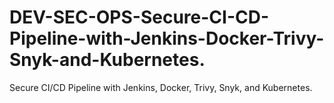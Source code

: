 # DEV-SEC-OPS-Secure-CI-CD-Pipeline-with-Jenkins-Docker-Trivy-Snyk-and-Kubernetes.
Secure CI/CD Pipeline with Jenkins, Docker, Trivy, Snyk, and Kubernetes.
